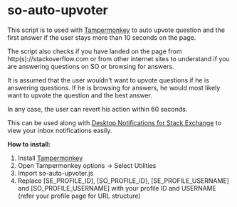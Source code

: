 # so-auto-upvoter

This script is to used with [Tampermonkey](https://chrome.google.com/webstore/detail/tampermonkey/dhdgffkkebhmkfjojejmpbldmpobfkfo?hl=en) to auto upvote question and the first answer if the user stays more than 10 seconds on the page. 

The script also checks if you have landed on the page from http(s)://stackoverflow.com or from other internet sites to understand if you are answering questions on SO or browsing for answers. 

It is assumed that the user wouldn't want to upvote questions if he is answering questions. If he is browsing for answers, he would most likely want to upvote the question and the best answer. 

In any case, the user can revert his action within 60 seconds.

This can be used along with [Desktop Notifications for Stack Exchange](https://chrome.google.com/webstore/detail/desktop-notifications-for/ijglncoabcgieiokjmgdogpefdblmnle) to view your inbox notifications easily. 

**How to install:**

1. Install [Tampermonkey](https://chrome.google.com/webstore/detail/tampermonkey/dhdgffkkebhmkfjojejmpbldmpobfkfo?hl=en)
2. Open Tampermonkey options -> Select Utilities
3. Import so-auto-upvoter.js
4. Replace [SE_PROFILE_ID], [SO_PROFILE_ID], [SE_PROFILE_USERNAME] and [SO_PROFILE_USERNAME] with your profile ID and USERNAME (refer your profile page for URL structure)
